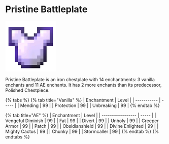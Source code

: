 # Pristine Battleplate

![](<../../.gitbook/assets/Pristine Battleplate.gif>)

Pristine Battleplate is an iron chestplate with 14 enchantments: 3 vanilla enchants and 11 AE enchants. It has 2 more enchants than its predecessor, Polished Chestpiece.

{% tabs %}
{% tab title="Vanilla" %}
| Enchantment | Level |
| ----------- | ----- |
| Mending     | 99    |
| Protection  | 99    |
| Unbreaking  | 99    |
{% endtab %}

{% tab title="AE" %}
| Enchantment       | Level |
| ----------------- | ----- |
| Vengeful Diminish | 99    |
| Fat               | 99    |
| Divert            | 99    |
| Unholy            | 99    |
| Creeper Armor     | 99    |
| Patch             | 99    |
| Obsidianshield    | 99    |
| Divine Enlighted  | 99    |
| Mighty Cactus     | 99    |
| Chunky            | 99    |
| Stormcaller       | 99    |
{% endtab %}
{% endtabs %}

